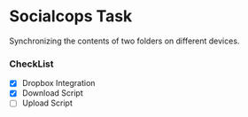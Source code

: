 # Socialcops Task
Synchronizing the contents of two folders on different devices.

### CheckList

- [x] Dropbox Integration
- [x] Download Script
- [ ] Upload Script  
